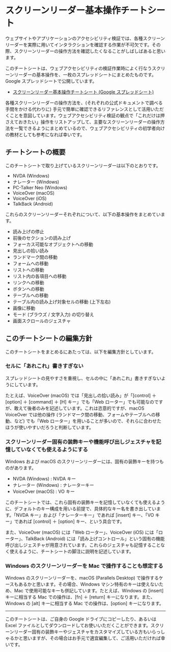 # スクリーンリーダー基本操作チートシート


ウェブサイトやアプリケーションのアクセシビリティ検証では、各種スクリーンリーダーを実際に用いてインタラクションを確認する作業が不可欠です。その際、スクリーンリーダーの操作方法を確認したくなることがしばしばあると思います。

このチートシートは、ウェブアクセシビリティの検証作業時によく行なうスクリーンリーダーの基本操作を、一枚のスプレッドシートにまとめたものです。Google スプレッドシートで公開しています。

- [スクリーンリーダー基本操作チートシート (Google スプレッドシート)](https://docs.google.com/spreadsheets/d/1_F6L_VC2v-ZJKSbjqtk0EFW1zoBu5pgFcAGLtu6kVwQ/edit?usp=sharing)

各種スクリーンリーダーの操作方法を、(それぞれの公式ドキュメントで調べる手間をかける代わりに) 手元で簡単に確認できるリファレンスとして活用いただくことを意図しています。ウェブアクセシビリティ検証の観点で「これだけは押さえておきたい」操作をリストアップして、主要なスクリーンリーダーの操作方法を一覧できるようにまとめているので、ウェブアクセシビリティの初学者向けの教材としても参考になれば幸いです。

## チートシートの概要

このチートシートで取り上げているスクリーンリーダーは以下のとおりです。

- NVDA (Windows)
- ナレーター (Windows)
- PC-Talker Neo (Windows)
- VoiceOver (macOS)
- VoiceOver (iOS)
- TalkBack (Android)

これらのスクリーンリーダーそれぞれについて、以下の基本操作をまとめています。

- 読み上げの停止
- 前後のセクションの読み上げ
- フォーカス可能なオブジェクトへの移動
- 見出しの拾い読み
- ランドマーク間の移動
- フォームへの移動
- リストへの移動
- リスト内の各項目への移動
- リンクへの移動
- ボタンへの移動
- テーブルへの移動
- テーブル内の読み上げ対象セルの移動 (上下左右)
- 画像に移動
- モード (ブラウズ / 文字入力) の切り替え
- 画面スクロールのジェスチャ

## このチートシートの編集方針

このチートシートをまとめるにあたっては、以下を編集方針としています。

### セルに「あれこれ」書きすぎない

スプレッドシートの見やすさを重視し、セルの中に「あれこれ」書きすぎないようにしています。

たとえば、VoiceOver (macOS) では「見出しの拾い読み」が「[control] ＋ [option] ＋ [command] ＋ [H] キー」でも「Web ローター」でも可能なのですが、敢えて後者のみを記述しています。これは恣意的ですが、macOS VoiceOver では他の操作 (ランドマーク間の移動、フォームやテーブルへの移動、など) でも「Web ローター」を用いることが多いので、それらに合わせたほうが使いやすいだろうと判断しています。

### スクリーンリーダー固有の装飾キーや機能呼び出しジェスチャを記憶していなくても使えるようにする

Windows および macOS のスクリーンリーダーには、固有の装飾キーを持つものがあります。

- NVDA (Windows) : NVDA キー
- ナレーター (Windows) : ナレーターキー
- VoiceOver (macOS) : VO キー

このチートシートでは、これら固有の装飾キーを記憶していなくても使えるように、デフォルトのキー構成を用いる前提で、具体的なキー名を書き出しています。「NVDA キー」および「ナレーターキー」であれば [insert] キー、「VO キー」であれば [control] ＋ [option] キー、という具合です。

また、VoiceOver (macOS) には「Web ローター」、VoiceOver (iOS) には「ローター」、TalkBack (Android) には「読み上げコントロール」という固有の機能呼び出しジェスチャが用意されています。これらのジェスチャも記憶することなく使えるように、チートシートの脚注に説明を記述しています。

### Windows のスクリーンリーダーを Mac で操作することも想定する

Windows のスクリーンリーダーを、macOS (Parallels Desktop) で操作するケースもあるかと思います。その場合、Windows マシン特有のキーは使えないため、Mac で使用可能なキーも併記しています。たとえば、Windows の [insert] キーに相当する Mac での操作は、[fn] ＋ [return] キーになります。また、Windows の [alt] キーに相当する Mac での操作は、[option] キーになります。

---

このチートシートは、ご自身の Google ドライブにコピーしたり、あるいは Excel ファイルとしてダウンロードしてお使いいただくことができます。スクリーンリーダー固有の装飾キーやジェスチャをカスタマイズしている方もいらっしゃるかと思いますが、その場合はお手元で適宜編集して、ご活用いただければ幸いです。
